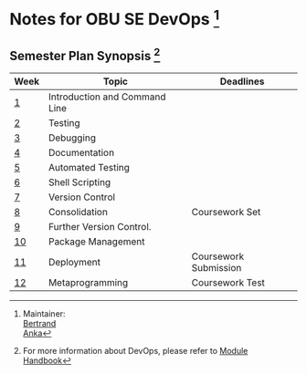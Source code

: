 # Notes for OBU SE DevOps [^1]
## Semester Plan Synopsis [^2]
| Week | Topic                         | Deadlines             |
|------|-------------------------------|-----------------------|
| [1](Week01-Introduction&CommandLine)    | Introduction and Command Line |                       |
| [2](Week02-Testing)    | Testing                       |                       |
| [3](Week03-Debugging)    | Debugging                     |                       |
| [4](Week04-Documentation)    | Documentation                 |                       |
| [5](Week05-AutomatedTesting)    | Automated Testing             |                       |
| [6](Week06-ShellScripting)    | Shell Scripting               |                       |
| [7](Week07-VersionControlSystem)    | Version Control               |                       |
| [8](Week08-Consolidation)    | Consolidation                 | Coursework Set        |
| [9](Week09-FurtherVersionControl)    | Further Version Control.      |                       |
| [10](Week10-PackageManagement)   | Package Management            |                       |
| [11](Week11-Deployment)   | Deployment                    | Coursework Submission |
| [12](Week12-Metaprogramming)   | Metaprogramming               | Coursework Test       |
[^1]: Maintainer:  
  [Bertrand](https://github.com/thedignityofcoffee)  
  [Anka](https://github.com/A-n-k-a)  

[^2]: For more information about DevOps, please refer to [Module Handbook](https://student.zy.cdut.edu.cn/sites/student.zy.cdut.edu.cn/files/attachments/chc4010devops-2024-2025-modulehandbook.pdf)

